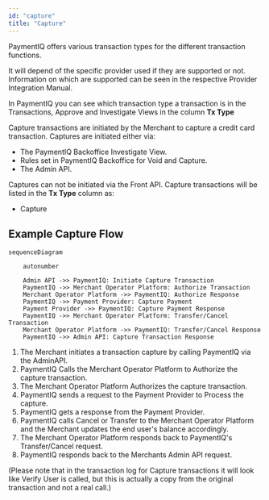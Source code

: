 ```yaml
---
id: "capture"
title: "Capture"
---
```


PaymentIQ offers various transaction types for the different transaction functions.

It will depend of the specific provider used if they are supported or not. Information on which are supported can be seen in the respective Provider Integration Manual.

In PaymentIQ you can see which transaction type a transaction is in the Transactions, Approve and Investigate Views in the column **Tx Type**


Capture transactions are initiated by the Merchant to capture a credit card transaction. Captures are initiated either via:

- The PaymentIQ Backoffice Investigate View.
- Rules set in PaymentIQ Backoffice for Void and Capture.
- The Admin API.

Captures can not be initiated via the Front API. Capture transactions will be listed in the **Tx Type** column as:

- Capture

## Example Capture Flow

```mermaid
sequenceDiagram

    autonumber
    
    Admin API ->> PaymentIQ: Initiate Capture Transaction
    PaymentIQ ->> Merchant Operator Platform: Authorize Transaction
    Merchant Operator Platform ->> PaymentIQ: Authorize Response
    PaymentIQ ->> Payment Provider: Capture Payment
    Payment Provider ->> PaymentIQ: Capture Payment Response
    PaymentIQ ->> Merchant Operator Platform: Transfer/Cancel Transaction
    Merchant Operator Platform ->> PaymentIQ: Transfer/Cancel Response
    PaymentIQ ->> Admin API: Capture Transaction Response
```

1. The Merchant initiates a transaction capture by calling PaymentIQ via the AdminAPI. 
2. PaymentIQ Calls the Merchant Operator Platform to Authorize the capture transaction.
3. The Merchant Operator Platform Authorizes the capture transaction.
4. PaymentIQ sends a request to the Payment Provider to Process the capture.
5. PaymentIQ gets a response from the Payment Provider.
6. PaymentIQ calls Cancel or Transfer to the Merchant Operator Platform and the Merchant updates the end user's balance accordingly.
7. The Merchant Operator Platform responds back to PaymentIQ's Transfer/Cancel request.
8. PaymentIQ responds back to the Merchants Admin API request.

(Please note that in the transaction log for Capture transactions it will look like Verify User is called, but this is actually a copy from the original transaction and not a real call.)
